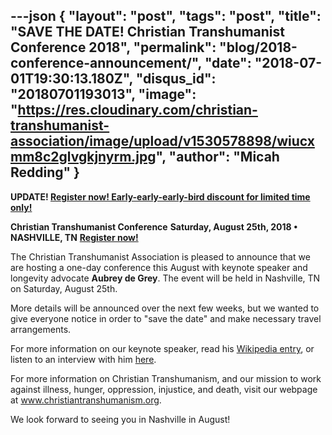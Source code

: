 ---json
{
	"layout": "post",
	"tags": "post",
    "title": "SAVE THE DATE! Christian Transhumanist Conference 2018",
    "permalink": "blog/2018-conference-announcement/",
    "date": "2018-07-01T19:30:13.180Z",
    "disqus_id": "20180701193013",
    "image":  "https://res.cloudinary.com/christian-transhumanist-association/image/upload/v1530578898/wiucxmm8c2glvgkjnyrm.jpg",
    "author": "Micah Redding"
}
---
**UPDATE! [Register now!  Early-early-early-bird discount for limited time only!](https://www.christiantranshumanism.org/conference)**

**Christian Transhumanist Conference**
**Saturday, August 25th, 2018 • NASHVILLE, TN**
**[Register now!](https://www.christiantranshumanism.org/conference)**

The Christian Transhumanist Association is pleased to announce that we are hosting a one-day conference this August with keynote speaker and longevity advocate **Aubrey de Grey**. The event will be held in Nashville, TN on Saturday, August 25th. 

More details will be announced over the next few weeks, but we wanted to give everyone notice in order to "save the date" and make necessary travel arrangements.

For more information on our keynote speaker, read his [Wikipedia entry](https://en.wikipedia.org/wiki/Aubrey_de_Grey), or listen to an interview with him [here](https://www.christiantranshumanism.org/podcast/36). 

For more information on Christian Transhumanism, and our mission to work against illness, hunger, oppression, injustice, and death, visit our webpage at www.christiantranshumanism.org.

We look forward to seeing you in Nashville in August!
